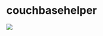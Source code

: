 # couchbasehelper

[![](https://jitpack.io/v/ronjunelopez/couchbasehelper.svg)](https://jitpack.io/#ronjunelopez/couchbasehelper)
